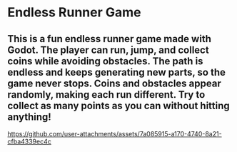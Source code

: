 #   Endless Runner Game
## This is a fun endless runner game made with Godot. The player can run, jump, and collect coins while avoiding obstacles. The path is endless and keeps generating new parts, so the game never stops. Coins and obstacles appear randomly, making each run different. Try to collect as many points as you can without hitting anything!

https://github.com/user-attachments/assets/7a085915-a170-4740-8a21-cfba4339ec4c
